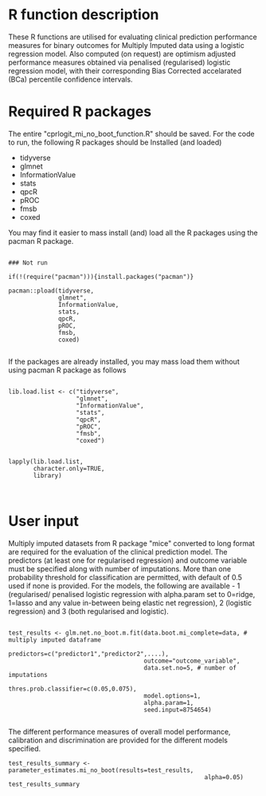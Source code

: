 # R function description
These R functions are utilised for evaluating clinical prediction performance measures for binary outcomes for Multiply Imputed data using a logistic regression model. Also computed (on request) are optimism adjusted performance measures obtained via penalised (regularised) logistic regression model, with their corresponding Bias Corrected accelarated (BCa) percentile confidence intervals.


# Required R packages
The entire "cprlogit_mi_no_boot_function.R" should be saved. For the code to run, the following R packages should be Installed (and loaded) 

* tidyverse
* glmnet
* InformationValue
* stats
* qpcR
* pROC
* fmsb
* coxed

You may find it easier to mass install  (and) load all the R packages using the pacman R package.
 
 ```{r eval = FALSE, echo = FALSE}
 
 ### Not run
 
 if(!(require("pacman"))){install.packages("pacman")}
 
 pacman::pload(tidyverse,
               glmnet",
               InformationValue,
               stats,
               qpcR,
               pROC,
               fmsb,
               coxed)


``` 
If the packages are already installed, you may mass load them without using pacman R package as follows

```{r eval = FALSE, echo = FALSE}

lib.load.list <- c("tidyverse",
                   "glmnet",
                   "InformationValue",
                   "stats",
                   "qpcR",
                   "pROC",
                   "fmsb",
                   "coxed")


lapply(lib.load.list,
       character.only=TRUE,
       library)

                                       

```

# User input

Multiply imputed datasets from R package "mice" converted to long format are required for the evaluation of the clinical prediction model. The predictors (at least one for regularised regression) and outcome variable must be specified along with number of imputations. More than one probability threshold for classification are permitted, with default of 0.5 used if none is provided. For the models, the following are available - 1 (regularised/ penalised logistic regression with alpha.param set to 0=ridge,  1=lasso and any value in-between being elastic net regression), 2 (logistic regression) and 3 (both regularised and logistic).

```{r eval = FALSE, echo = FALSE}

test_results <- glm.net.no_boot.m.fit(data.boot.mi_complete=data, # multiply imputed dataframe 
                                      predictors=c("predictor1","predictor2",....),
                                      outcome="outcome_variable",
                                      data.set.no=5, # number of imputations
                                      thres.prob.classifier=c(0.05,0.075), 
                                      model.options=1,
                                      alpha.param=1,
                                      seed.input=8754654)
                                       

```

The different performance measures of overall model performance, calibration and discrimination are provided for the different models specified.

```{r eval = FALSE, echo = FALSE}
test_results_summary <- parameter_estimates.mi_no_boot(results=test_results,
                                                       alpha=0.05)
test_results_summary

```